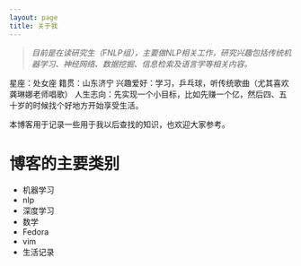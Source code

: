 ```yaml
---
layout: page
title: 关于我 
---
```


>*目前是在读研究生（FNLP组），主要做NLP相关工作，研究兴趣包括传统机器学习、神经网络、数据挖掘、信息检索及语言学等相关内容。*

星座：处女座
籍贯：山东济宁
兴趣爱好：学习，乒乓球，听传统歌曲（尤其喜欢龚琳娜老师唱歌）
人生志向：先实现一个小目标，比如先赚一个亿，然后四、五十岁的时候找个好地方开始享受生活。


本博客用于记录一些用于我以后查找的知识，也欢迎大家参考。


# 博客的主要类别

- 机器学习
- nlp
- 深度学习
- 数学
- Fedora
- vim
- 生活记录
